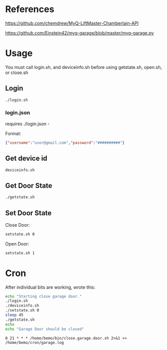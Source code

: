 

# References

https://github.com/chemdrew/MyQ-LiftMaster-Chamberlain-API

https://github.com/Einstein42/myq-garage/blob/master/myq-garage.py


# Usage

You must call login.sh, and deviceinfo.sh before using getstate.sh, open.sh, or close.sh

## Login

```bash
./login.sh
```

### login.json

requires ./login.json - 

Format:
```json
{"username":"user@gmail.com","password":"##########"}
```

## Get device id

``` bash
deviceinfo.sh
```

## Get Door State

```bash
./getstate.sh
```

## Set Door State

Close Door:

```bash
setstate.sh 0
```

Open Door:
```bash
setstate.sh 1
```


# Cron

After individual bits are working, wrote this:

```bash
echo "Starting close garage door."
./login.sh
./deviceinfo.sh
./setstate.sh 0
sleep 45
./getstate.sh
echo 
echo "Garage Door should be closed"
```

```
0 21 * * * /home/bemo/bin/close.garage.door.sh 2>&1 >> /home/bemo/cron/garage.log

```


